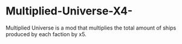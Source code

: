 # Multiplied-Universe-X4-
Multiplied Universe is a mod that multiplies the total amount of ships produced by each faction by x5.
